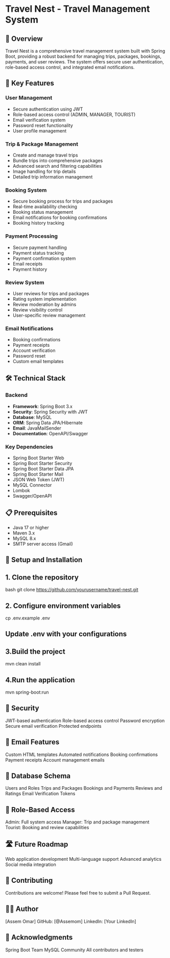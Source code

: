 # Travel Nest - Travel Management System

## 🌟 Overview
Travel Nest is a comprehensive travel management system built with Spring Boot, providing a robust backend for managing trips, packages, bookings, payments, and user reviews. The system offers secure user authentication, role-based access control, and integrated email notifications.

## 🚀 Key Features

### User Management
- Secure authentication using JWT
- Role-based access control (ADMIN, MANAGER, TOURIST)
- Email verification system
- Password reset functionality
- User profile management

### Trip & Package Management
- Create and manage travel trips
- Bundle trips into comprehensive packages
- Advanced search and filtering capabilities
- Image handling for trip details
- Detailed trip information management

### Booking System
- Secure booking process for trips and packages
- Real-time availability checking
- Booking status management
- Email notifications for booking confirmations
- Booking history tracking

### Payment Processing
- Secure payment handling
- Payment status tracking
- Payment confirmation system
- Email receipts
- Payment history

### Review System
- User reviews for trips and packages
- Rating system implementation
- Review moderation by admins
- Review visibility control
- User-specific review management

### Email Notifications
- Booking confirmations
- Payment receipts
- Account verification
- Password reset
- Custom email templates

## 🛠️ Technical Stack

### Backend
- **Framework**: Spring Boot 3.x
- **Security**: Spring Security with JWT
- **Database**: MySQL
- **ORM**: Spring Data JPA/Hibernate
- **Email**: JavaMailSender
- **Documentation**: OpenAPI/Swagger

### Key Dependencies
- Spring Boot Starter Web
- Spring Boot Starter Security
- Spring Boot Starter Data JPA
- Spring Boot Starter Mail
- JSON Web Token (JWT)
- MySQL Connector
- Lombok
- Swagger/OpenAPI

## 📋 Prerequisites
- Java 17 or higher
- Maven 3.x
- MySQL 8.x
- SMTP server access (Gmail)

## 🔧 Setup and Installation

## 1. Clone the repository
bash
git clone https://github.com/yourusername/travel-nest.git

## 2. Configure environment variables
cp .env.example .env
## Update .env with your configurations

## 3.Build the project 
mvn clean install

## 4.Run the application
mvn spring-boot:run

## 🔐 Security
JWT-based authentication
Role-based access control
Password encryption
Secure email verification
Protected endpoints
## 📧 Email Features
Custom HTML templates
Automated notifications
Booking confirmations
Payment receipts
Account management emails
## 🔄 Database Schema
Users and Roles
Trips and Packages
Bookings and Payments
Reviews and Ratings
Email Verification Tokens
## 👥 Role-Based Access
Admin: Full system access
Manager: Trip and package management
Tourist: Booking and review capabilities
## 🛣️ Future Roadmap
Web application development
Multi-language support
Advanced analytics
Social media integration
## 🤝 Contributing
Contributions are welcome! Please feel free to submit a Pull Request.

## 👨‍💻 Author
[Assem Omar]
GitHub: [@Assemom]
LinkedIn: [Your LinkedIn]

## 🙏 Acknowledgments
Spring Boot Team
MySQL Community
All contributors and testers
